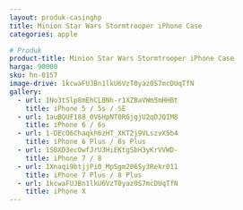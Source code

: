 ```yaml
---
layout: produk-casinghp
title: Minion Star Wars Stormtrooper iPhone Case
categories: apple

# Produk
product-title: Minion Star Wars Stormtrooper iPhone Case
harga: 90000
sku: hn-0157
image-drive: 1kcwaFUJBn1lkU6VzT0yaz0S7mcDUqTfN
gallery:
  - url: 1No3tSlp8mEhCLBNh-r1XZBaVWm5mHHBt
    title: iPhone 5 / 5s / SE
  - url: 1auBQUF188_0V6HpNT0RGjgjU2qDJQIM8
    title: iPhone 6 / 6s
  - url: 1-DEcO6Chaqkh6zHT_XKT2j9VLszvX5b4
    title: iPhone 6 Plus / 6s Plus
  - url: 1S0XD3ecOwfJrU3HiEKtgSbH3yKrVVWD-
    title: iPhone 7 / 8
  - url: 1Xnaqi9btjjPi0_MpSgm206Sy3Rekr011
    title: iPhone 7 Plus / 8 Plus
  - url: 1kcwaFUJBn1lkU6VzT0yaz0S7mcDUqTfN
    title: iPhone X
---
```

